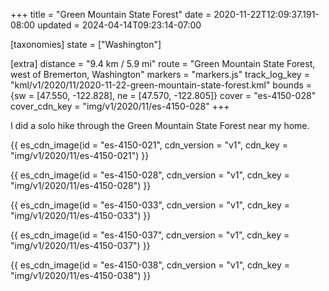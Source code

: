 +++
title = "Green Mountain State Forest"
date = 2020-11-22T12:09:37.191-08:00
updated = 2024-04-14T09:23:14-07:00

[taxonomies]
state = ["Washington"]

[extra]
distance = "9.4 km / 5.9 mi"
route = "Green Mountain State Forest, west of Bremerton, Washington"
markers = "markers.js"
track_log_key = "kml/v1/2020/11/2020-11-22-green-mountain-state-forest.kml"
bounds = {sw = [47.550, -122.828], ne = [47.570, -122.805]}
cover = "es-4150-028"
cover_cdn_key = "img/v1/2020/11/es-4150-028"
+++

I did a solo hike through the Green Mountain State Forest near my home.

<!-- more -->

{{ es_cdn_image(id = "es-4150-021", cdn_version = "v1", cdn_key = "img/v1/2020/11/es-4150-021") }}

{{ es_cdn_image(id = "es-4150-028", cdn_version = "v1", cdn_key = "img/v1/2020/11/es-4150-028") }}

{{ es_cdn_image(id = "es-4150-033", cdn_version = "v1", cdn_key = "img/v1/2020/11/es-4150-033") }}

{{ es_cdn_image(id = "es-4150-037", cdn_version = "v1", cdn_key = "img/v1/2020/11/es-4150-037") }}

{{ es_cdn_image(id = "es-4150-038", cdn_version = "v1", cdn_key = "img/v1/2020/11/es-4150-038") }}

